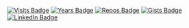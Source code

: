 [![Visits Badge](https://badges.pufler.dev/visits/zuxbrt/zuxbrt)](https:zuxbrt.github.io) [![Years Badge](https://badges.pufler.dev/years/zuxbrt)](https://badges.pufler.dev)
[![Repos Badge](https://badges.pufler.dev/repos/zuxbrt)](https://badges.pufler.dev)
[![Gists Badge](https://badges.pufler.dev/gists/zuxbrt)](https://badges.pufler.dev)
[![LinkedIn Badge](https://img.shields.io/badge/LinkedIn-Profile-informational?style=flat&logo=linkedin&logoColor=white&color=0D76A8)](https://ba.linkedin.com/in/zulfo-muhovi%C4%87-507889132)
